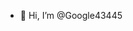 - 👋 Hi, I’m @Google43445
<!---
Google43445/Google43445 is a ✨ special ✨ repository because its `README.md` (this file) appears on your GitHub profile.
You can click the Preview link to take a look at your changes.
--->

